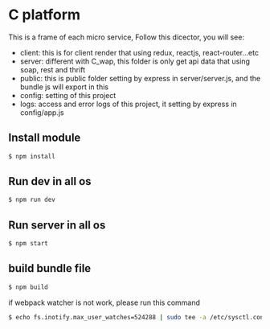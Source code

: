 # C platform

This is a frame of each micro service, Follow this dicector, you will see:


- client: this is for client render that using redux, reactjs, react-router...etc
- server: different with C_wap, this folder is only get api data that using soap, rest and thrift
- public: this is public folder setting by express in server/server.js, and the bundle js will export in this
- config: setting of this project
- logs: access and error logs of this project, it setting by express in config/app.js

## Install module
```bash
$ npm install
```

## Run dev in all os
```bash
$ npm run dev
```

## Run server in all os
```bash
$ npm start
```

## build bundle file
```bash
$ npm build
```

if webpack watcher is not work, please run this command
```bash
$ echo fs.inotify.max_user_watches=524288 | sudo tee -a /etc/sysctl.conf && sudo sysctl -p
```
